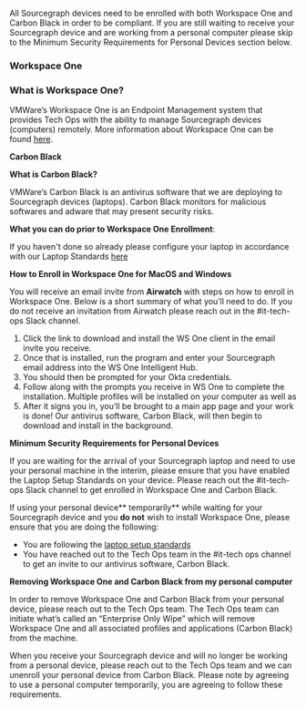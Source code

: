 All Sourcegraph devices need to be enrolled with both Workspace One and Carbon Black in order to be compliant. If you are still waiting to receive your Sourcegraph device and are working from a personal computer please skip to the Minimum Security Requirements for Personal Devices section below.

### **Workspace One**

### **What is Workspace One?**

VMWare’s Workspace One is an Endpoint Management system that provides Tech Ops with the ability to manage Sourcegraph devices (computers) remotely. More information about Workspace One can be found [here](https://www.vmware.com/products/workspace-one.html).

**Carbon Black**

**What is Carbon Black?**

VMWare’s Carbon Black is an antivirus software that we are deploying to Sourcegraph devices (laptops). Carbon Black monitors for malicious softwares and adware that may present security risks.

**What you can do prior to Workspace One Enrollment**:

If you haven't done so already please configure your laptop in accordance with our Laptop Standards [here](tech-ops/process/internal_security.md)

**How to Enroll in Workspace One for MacOS and Windows**

You will receive an email invite from **Airwatch** with steps on how to enroll in Workspace One. Below is a short summary of what you’ll need to do. If you do not receive an invitation from Airwatch please reach out in the #it-tech-ops Slack channel.

1. Click the link to download and install the WS One client in the email invite you receive.
2. Once that is installed, run the program and enter your Sourcegraph email address into the WS One Intelligent Hub.
3. You should then be prompted for your Okta credentials.
4. Follow along with the prompts you receive in WS One to complete the installation. Multiple profiles will be installed on your computer as well as
5. After it signs you in, you’ll be brought to a main app page and your work is done! Our antivirus software, Carbon Black, will then begin to download and install in the background.

**Minimum Security Requirements for Personal Devices**

If you are waiting for the arrival of your Sourcegraph laptop and need to use your personal machine in the interim, please ensure that you have enabled the Laptop Setup Standards on your device. Please reach out the #it-tech-ops Slack channel to get enrolled in Workspace One and Carbon Black.

If using your personal device** temporarily** while waiting for your Sourcegraph device and you **do not** wish to install Workspace One, please ensure that you are doing the following:

- You are following the [laptop setup standards](tech-ops/process/internal_security.md)
- You have reached out to the Tech Ops team in the #it-tech ops channel to get an invite to our antivirus software, Carbon Black.

**Removing Workspace One and Carbon Black from my personal computer**

In order to remove Workspace One and Carbon Black from your personal device, please reach out to the Tech Ops team. The Tech Ops team can initiate what’s called an “Enterprise Only Wipe” which will remove Workspace One and all associated profiles and applications (Carbon Black) from the machine.

When you receive your Sourcegraph device and will no longer be working from a personal device, please reach out to the Tech Ops team and we can unenroll your personal device from Carbon Black. Please note by agreeing to use a personal computer temporarily, you are agreeing to follow these requirements.
